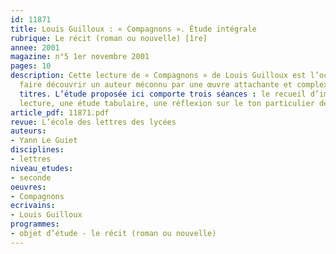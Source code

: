 ```yaml
---
id: 11871
title: Louis Guilloux : « Compagnons ». Étude intégrale
rubrique: Le récit (roman ou nouvelle) [1re]
annee: 2001
magazine: n°5 1er novembre 2001
pages: 10
description: Cette lecture de « Compagnons » de Louis Guilloux est l’occasion de
  faire découvrir un auteur méconnu par une œuvre attachante et complexe à plusieurs
  titres. L’étude proposée ici comporte trois séances : le recueil d’impressions de
  lecture, une étude tabulaire, une réflexion sur le ton particulier de l’œuvre.
article_pdf: 11871.pdf
revue: L’école des lettres des lycées
auteurs:
- Yann Le Guiet
disciplines:
- lettres
niveau_etudes:
- seconde
oeuvres:
- Compagnons
ecrivains:
- Louis Guilloux
programmes:
- objet d’étude - le récit (roman ou nouvelle)
---
```

